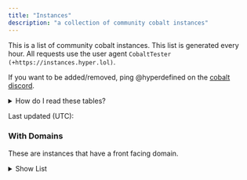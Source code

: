 ```yaml
---
title: "Instances"
description: "a collection of community cobalt instances"
---
```

This is a list of community cobalt instances. This list is generated every hour. All requests use the user agent `CobaltTester (+https://instances.hyper.lol)`.

If you want to be added/removed, ping @hyperdefined on the [cobalt discord](https://discord.gg/pQPt8HBUPu).

<details>
<summary>How do I read these tables?</summary>
<h4>Frontend & API</h4>
<p>See the <a href="{{ site.url }}/faq">FAQ</a>.</p>
<h4>Status</h4>
The status of an instance can be 3 values:
<ul>
<li><code>Online</code>: Frontend and API are both online.</li>
<li><code>Partial</code>: Frontend or API are offline/not online.</li>
<li><code>Offline</code>: Frontend and API are both offline.</li>
</ul>
<h4>Score</h4>
A score is the percentage of media that instance was able to download. The higher the score to 100, the more media that instance can download. Some services require certain cookies to be set, so not all instances can handle certain websites.

There can also be region blocking based on where the instance is.
</details>

Last updated (UTC): <TIME>

### With Domains
These are instances that have a front facing domain.
<details>
<summary>Show List</summary>
<TABLE>
</details>
## Without Domains
These are instances that do not have a front facing domain.
<details>
<summary>Show List</summary>
<TABLE2>
</details>